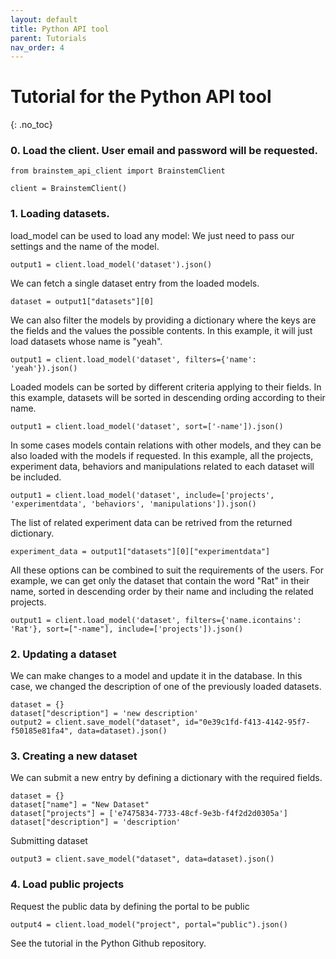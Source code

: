 ```yaml
---
layout: default
title: Python API tool
parent: Tutorials
nav_order: 4
---
```

# Tutorial for the Python API tool
{: .no_toc}


###  0. Load the client. User email and password will be requested.
```
from brainstem_api_client import BrainstemClient

client = BrainstemClient()
```

###  1. Loading datasets.

load_model can be used to load any model: We just need to pass our settings and the name of the model.

```
output1 = client.load_model('dataset').json()
```

We can fetch a single dataset entry from the loaded models.

```
dataset = output1["datasets"][0]
```

We can also filter the models by providing a dictionary where the keys are the fields and the values the possible contents. In this example, it will just load datasets whose name is "yeah".

```
output1 = client.load_model('dataset', filters={'name': 'yeah'}).json()
```

Loaded models can be sorted by different criteria applying to their fields. In this example, datasets will be sorted in descending ording according to their name.

```
output1 = client.load_model('dataset', sort=['-name']).json()
```

In some cases models contain relations with other models, and they can be also loaded with the models if requested. In this example, all the projects, experiment data, behaviors and manipulations related to each dataset will be included.

```
output1 = client.load_model('dataset', include=['projects', 'experimentdata', 'behaviors', 'manipulations']).json()
```

The list of related experiment data can be retrived from the returned dictionary.

```
experiment_data = output1["datasets"][0]["experimentdata"]
```

All these options can be combined to suit the requirements of the users. For example, we can get only the dataset that contain the word "Rat" in their name, sorted in descending order by their name and including the related projects.

```
output1 = client.load_model('dataset', filters={'name.icontains': 'Rat'}, sort=["-name"], include=['projects']).json()
```

###  2. Updating a dataset

We can make changes to a model and update it in the database. In this case, we changed the description of one of the previously loaded datasets.

```
dataset = {}
dataset["description"] = 'new description'
output2 = client.save_model("dataset", id="0e39c1fd-f413-4142-95f7-f50185e81fa4", data=dataset).json()
```

###  3. Creating a new dataset

We can submit a new entry by defining a dictionary with the required fields.

```
dataset = {}
dataset["name"] = "New Dataset"
dataset["projects"] = ['e7475834-7733-48cf-9e3b-f4f2d2d0305a']
dataset["description"] = 'description'
```

Submitting dataset
```
output3 = client.save_model("dataset", data=dataset).json()
```

###  4. Load public projects

Request the public data by defining the portal to be public
```
output4 = client.load_model("project", portal="public").json()
```

See the tutorial in the Python Github repository.
